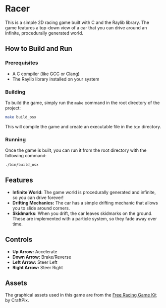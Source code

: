 # Racer

This is a simple 2D racing game built with C and the Raylib library. The game features a top-down view of a car that you can drive around an infinite, procedurally generated world.

## How to Build and Run

### Prerequisites

- A C compiler (like GCC or Clang)
- The Raylib library installed on your system

### Building

To build the game, simply run the `make` command in the root directory of the project:

```bash
make build_osx
```

This will compile the game and create an executable file in the `bin` directory.

### Running

Once the game is built, you can run it from the root directory with the following command:

```bash
./bin/build_osx
```

## Features

- **Infinite World:** The game world is procedurally generated and infinite, so you can drive forever!
- **Drifting Mechanics:** The car has a simple drifting mechanic that allows you to slide around corners.
- **Skidmarks:** When you drift, the car leaves skidmarks on the ground. These are implemented with a particle system, so they fade away over time.

## Controls

- **Up Arrow:** Accelerate
- **Down Arrow:** Brake/Reverse
- **Left Arrow:** Steer Left
- **Right Arrow:** Steer Right

## Assets

The graphical assets used in this game are from the [Free Racing Game Kit](https://craftpix.net/freebies/free-racing-game-kit/) by CraftPix.